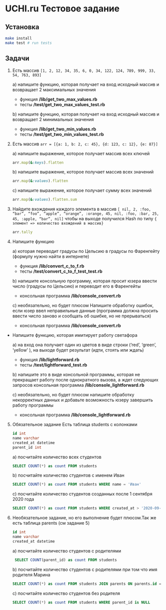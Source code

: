 # UCHI.ru Тестовое задание

## Установка

```sh
make install
make test # run tests
```

## Задачи

1) Есть массив
   ```[1, 2, 12, 34, 35, 6, 0, 34, 122, 124, 789, 999, 33, 54, 763, 893]```

   a) напишите функцию, которая получает на вход исходный массив и возвращает 2
   максимальных значения
   * функция **/lib/get_two_max_values.rb**
   * тесты **/test/get_two_max_values_test.rb**
   
   b) напишите функцию, которая получает на вход исходный массив и возвращает 2
   минимальных значения
    * функция **/lib/get_two_min_values.rb**
    * тесты **/test/get_two_min_values_test.rb**

2) Есть массив
   ```arr = [{a: 1, b: 2, c: 45}, {d: 123, c: 12}, {e: 87}]```

   a) напишите выражение, которое получает массив всех ключей
   ```ruby
   arr.map(&:keys).flatten
   ```

   b) напишите выражение, которое получает массив всех значений
   ```ruby
   arr.map(&:values).flatten
   ```

   с) напишите выражение, которое получает сумму всех значений

   ```ruby
   arr.map(&:values).flatten.sum
   ```

3) Найдите вхождения каждого элемента в массив
   ```[ nil, 2, :foo, “bar”, “foo”, “apple”, “orange”, :orange, 45, nil, :foo, :bar, 25, 45, :apple, “bar”, nil]```
   чтобы на выходе получился Hash по типу ```{ элемент => количество вхождений в
   массив}```

   ```ruby
   arr.tally
   ```

4) Напишите функцию

   a) которая переводит градусы по Цельсию в градусы по Фаренгейту (формулу нужно
   найти в интернете)
    * функция **/lib/convert_c_to_f.rb**
    * тесты **/test/convert_c_to_f_test_test.rb**

   b) напишите консольную программу, которая просит юзера ввести число (градусы по
   Цельсию) и переводит его в Фаренгейты
   * консольная программа **/lib/console_convert.rb**

   с) необязательно, но будет плюсом Напишите обработку ошибок, если юзер ввел
   неправильные данные (программа должна просить ввести число заново и сообщать об
   ошибке, но не прерываться)
   * консольная программа **/lib/console_convert.rb**
   
+ Напишите функцию, которая имитирует работу светафора

     a) на вход она получает один из цветов в виде строки (‘red’, ‘green’, ‘yellow’ ), на выходе
     будет результат (идти, стоять или ждать)
     * функция **/lib/lightforward.rb**
     * тесты **/test/lightforward_test.rb**

     b) напишите это в виде консольной программы, которая не прекращает работу после
     однократного вызова, а ждет следующих запросов
     консольная программа **/lib/console_lightforward.rb**

     c) необязательно, но будет плюсом напишите обработку некорректных данных и
     добавьте возможность юзеру завершить работу программы
    * консольная программа **/lib/console_lightforward.rb**

5) Обязательное задание
   Есть таблица students с колонками
   ```sql
   id int
   name varchar
   created_at datetime
   parent_id int
   ```
   a) посчитайте количество всех студентов
   ```sql 
   SELECT COUNT(*) as count FROM students
   ```
   
   b) посчитайте количество студентов с именем Иван
   ```sql
   SELECT COUNT(*) as count FROM students WHERE name = 'Иван'
   ```
   c) посчитайте количество студентов созданных после 1 сентября 2020 года
   ```sql
   SELECT COUNT(*) as count FROM students WHERE created_at > '2020-09-01 12:00:00'
   ```

6) Необязательное задание, но его выполнение будет плюсом.Так же есть таблица parents (см задание 5)
   ```sql
   id int
   name varchar
   created_at datetime
   ```
   a) посчитайте количество студентов с родителями
   ```sql 
    SELECT COUNT(parent_id) as count FROM students 
   ```
   b) посчитайте количество студентов с родителями при том что имя родителя Марина
   ```sql 
   SELECT COUNT(*) as count FROM students JOIN parents ON parents.id = students.parent_id WHERE parents.name = 'Марина'
   ```
   c) посчитайте количество студентов без родителя
   ```sql 
   SELECT COUNT(*) as count FROM students WHERE parent_id is NULL
   ```